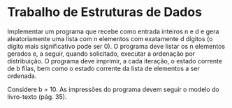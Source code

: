 # Trabalho de Estruturas de Dados 

Implementar um programa que recebe como entrada inteiros n e d e gera
aleatoriamente uma lista com n elementos com exatamente d dígitos (o dígito
mais significativo pode ser 0). O programa deve listar os n elementos
gerados e, a seguir, quando solicitado, executar a ordenação por
distribuição. O programa deve imprimir, a cada iteração, o estado corrente
de b filas, bem como o estado corrente da lista de elementos a ser ordenada.

Considere b = 10.
As impressões do programa devem seguir o modelo do livro-texto (pág. 35).

